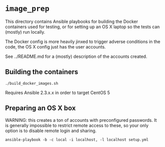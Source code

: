 
# `image_prep`

This directory contains Ansible playbooks for building the Docker containers
used for testing, or for setting up an OS X laptop so the tests can (mostly)
run locally.

The Docker config is more heavily jinxed to trigger adverse conditions in the
code, the OS X config just has the user accounts.

See ../README.md for a (mostly) description of the accounts created.



## Building the containers

``./build_docker_images.sh``

Requires Ansible 2.3.x.x in order to target CentOS 5


## Preparing an OS X box

WARNING: this creates a ton of accounts with preconfigured passwords. It is
generally impossible to restrict remote access to these, so your only option is
to disable remote login and sharing.

``ansible-playbook -b -c local -i localhost, -l localhost setup.yml``
